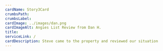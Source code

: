 ```yaml
---
cardName: Story3Card
crumbsPath:
crumbsLabel:
cardImage: ../images/dan.png
cardImageAlt: Angies List Review from Dan H.
title:
serviceLink: /
cardDescription: Steve came to the property and reviewed our situation of a cement cracked patio. He suggested that we should demo the existing cement and install new reinforced concrete instead of a deck.
---
```


